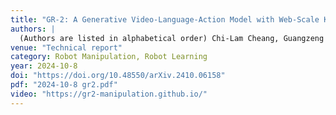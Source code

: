 ```yaml
---
title: "GR-2: A Generative Video-Language-Action Model with Web-Scale Knowledge for Robot Manipulation"
authors: |
  (Authors are listed in alphabetical order) Chi-Lam Cheang, Guangzeng Chen, Ya Jing, Tao Kong, Hang Li, Yifeng Li, Yuxiao Liu, Hongtao Wu, **Jiafeng Xu**, Yichu Yang, Hanbo Zhang, Minzhao Zhu, *et al.*
venue: "Technical report"
category: Robot Manipulation, Robot Learning
year: 2024-10-8
doi: "https://doi.org/10.48550/arXiv.2410.06158"
pdf: "2024-10-8 gr2.pdf"
video: "https://gr2-manipulation.github.io/"
---
```


